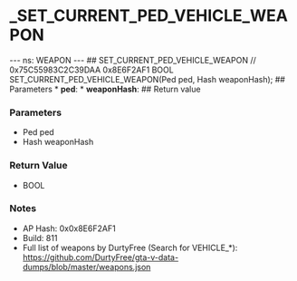 # _SET_CURRENT_PED_VEHICLE_WEAPON

--- ns: WEAPON --- ## SET_CURRENT_PED_VEHICLE_WEAPON  // 0x75C55983C2C39DAA 0x8E6F2AF1 BOOL SET_CURRENT_PED_VEHICLE_WEAPON(Ped ped, Hash weaponHash);   ## Parameters * **ped**: * **weaponHash**:  ## Return value

### Parameters
* Ped ped
* Hash weaponHash

### Return Value
* BOOL

### Notes
* AP Hash: 0x0x8E6F2AF1
* Build: 811
* Full list of weapons by DurtyFree (Search for VEHICLE_*): https://github.com/DurtyFree/gta-v-data-dumps/blob/master/weapons.json

